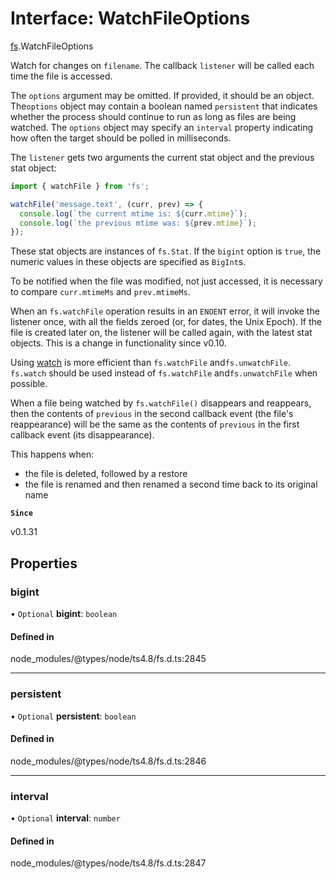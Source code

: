 # Interface: WatchFileOptions

[fs](../modules/fs.md).WatchFileOptions

Watch for changes on `filename`. The callback `listener` will be called each
time the file is accessed.

The `options` argument may be omitted. If provided, it should be an object. The`options` object may contain a boolean named `persistent` that indicates
whether the process should continue to run as long as files are being watched.
The `options` object may specify an `interval` property indicating how often the
target should be polled in milliseconds.

The `listener` gets two arguments the current stat object and the previous
stat object:

```js
import { watchFile } from 'fs';

watchFile('message.text', (curr, prev) => {
  console.log(`the current mtime is: ${curr.mtime}`);
  console.log(`the previous mtime was: ${prev.mtime}`);
});
```

These stat objects are instances of `fs.Stat`. If the `bigint` option is `true`,
the numeric values in these objects are specified as `BigInt`s.

To be notified when the file was modified, not just accessed, it is necessary
to compare `curr.mtimeMs` and `prev.mtimeMs`.

When an `fs.watchFile` operation results in an `ENOENT` error, it
will invoke the listener once, with all the fields zeroed (or, for dates, the
Unix Epoch). If the file is created later on, the listener will be called
again, with the latest stat objects. This is a change in functionality since
v0.10.

Using [watch](../functions/fs.watch.md) is more efficient than `fs.watchFile` and`fs.unwatchFile`. `fs.watch` should be used instead of `fs.watchFile` and`fs.unwatchFile` when possible.

When a file being watched by `fs.watchFile()` disappears and reappears,
then the contents of `previous` in the second callback event (the file's
reappearance) will be the same as the contents of `previous` in the first
callback event (its disappearance).

This happens when:

* the file is deleted, followed by a restore
* the file is renamed and then renamed a second time back to its original name

**`Since`**

v0.1.31

## Properties

### bigint

• `Optional` **bigint**: `boolean`

#### Defined in

node_modules/@types/node/ts4.8/fs.d.ts:2845

___

### persistent

• `Optional` **persistent**: `boolean`

#### Defined in

node_modules/@types/node/ts4.8/fs.d.ts:2846

___

### interval

• `Optional` **interval**: `number`

#### Defined in

node_modules/@types/node/ts4.8/fs.d.ts:2847
